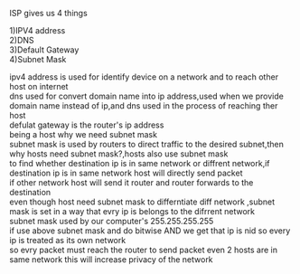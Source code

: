 ISP gives us 4 things

1)IPV4 address<br>
2)DNS<br>
3)Default Gateway<br>
4)Subnet Mask<br>

ipv4 address is used for identify device on a network and to reach other host on internet<br>
dns used for convert domain name into ip address,used when we provide domain name instead of ip,and dns used in the process of reaching ther host<br>
defulat gateway is the router's ip address<br>
being a host why we need subnet mask<br>
subnet mask is used by routers to direct traffic to the desired subnet,then why hosts need subnet mask?,hosts also use subnet mask<br>
to find whether destination ip is in same network or diffrent network,if destination ip is in same network host will directly send packet<br>
if other network host will send it router and router forwards to the destination<br>
even though host need subnet mask to differntiate diff network ,subnet mask is set in a way that evry ip is belongs to the difrrent network<br>
subnet mask used by our computer's 255.255.255.255<br>
if use above subnet mask and do bitwise AND we get that ip is nid so every ip is treated as its own network<br>
so evry packet must reach the router to send packet even 2 hosts are in same network this will increase privacy of the network<br>
